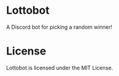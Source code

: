 # Lottobot

A Discord bot for picking a random winner!


# License

Lottobot is licensed under the MIT License.
